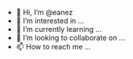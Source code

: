 - 👋 Hi, I’m @eanez
- 👀 I’m interested in ...
- 🌱 I’m currently learning ...
- 💞️ I’m looking to collaborate on ...
- 📫 How to reach me ...

<!---
eanez/eanez is a ✨ special ✨ repository because its `README.md` (this file) appears on your GitHub profile.
You can click the Preview link to take a look at your changes.
--->
